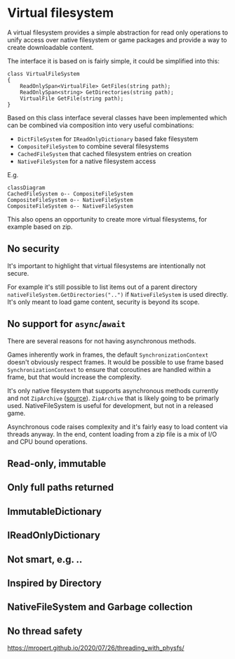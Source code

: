 # Virtual filesystem

A virtual filesystem provides a simple abstraction for read only operations to unify access over native filesystem or game packages and provide a way to create downloadable content.

The interface it is based on is fairly simple, it could be simplified into this:
```
class VirtualFileSystem
{
    ReadOnlySpan<VirtualFile> GetFiles(string path);
    ReadOnlySpan<string> GetDirectories(string path);
    VirtualFile GetFile(string path);
}
```

Based on this class interface several classes have been implemented which can be combined via composition into very useful combinations:
* `DictFileSystem` for `IReadOnlyDictionary` based fake filesystem
* `CompositeFileSystem` to combine several filesystems
* `CachedFileSystem` that cached filesystem entries on creation
* `NativeFileSystem` for a native filesystem access

E.g.
```mermaid
classDiagram
CachedFileSystem o-- CompositeFileSystem
CompositeFileSystem o-- NativeFileSystem
CompositeFileSystem o-- NativeFileSystem
```

This also opens an opportunity to create more virtual filesystems, for example based on zip.

## No security

It's important to highlight that virtual filesystems are intentionally not secure.

For example it's still possible to list items out of a parent directory `nativeFileSystem.GetDirectories("..")` if `NativeFileSystem` is used directly. It's only meant to load game content, security is beyond its scope.

## No support for `async`/`await`

There are several reasons for not having asynchronous methods.

Games inherently work in frames, the default `SynchronizationContext` doesn't obviously respect frames. It would be possible to use frame based `SynchronizationContext` to ensure that coroutines are handled within a frame, but that would increase the complexity.

It's only native filesystem that supports asynchronous methods currently and not `ZipArchive` ([source](https://github.com/dotnet/runtime/issues/1541)). `ZipArchive` that is likely going to be primarly used. NativeFileSystem is useful for development, but not in a released game.

Asynchronous code raises complexity and it's fairly easy to load content via threads anyway. In the end, content loading from a zip file is a mix of I/O and CPU bound operations.

## Read-only, immutable


## Only full paths returned

## ImmutableDictionary

## IReadOnlyDictionary

## Not smart, e.g. ..

## Inspired by Directory

## NativeFileSystem and Garbage collection

## No thread safety

https://mropert.github.io/2020/07/26/threading_with_physfs/
